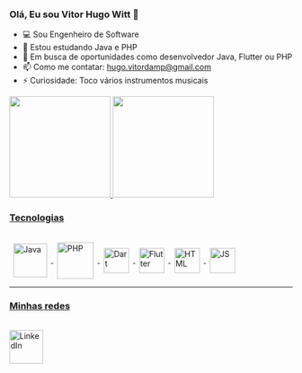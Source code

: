 ### Olá, Eu sou Vitor Hugo Witt 👋

<!--

- 🔭 I’m currently working on ...
- 🤔 I’m looking for help with ...
- 💬 Ask me about ...
- 😄 Pronouns: ...
-->
- 💻 Sou Engenheiro de Software
- 🌱 Estou estudando Java e PHP
- 💼 Em busca de oportunidades como desenvolvedor Java, Flutter ou PHP
- 📫 Como me contatar: hugo.vitordamp@gmail.com
- ⚡ Curiosidade: Toco vários instrumentos musicais

<div>
  <a href="https://github.com/WittVitorHugo">
  <img height="180em" src="https://github-readme-stats.vercel.app/api?username=WittVitorHugo&show_icons=true&theme=tokyonight&include_all_commits=true&count_private=true"/>
  <img height="180em" src="https://github-readme-stats.vercel.app/api/top-langs/?username=WittVitorHugo&layout=compact&langs_count=7&theme=tokyonight"/>
</div>
<h3>Tecnologias</h3>
<div style="display: inline_block"><br>
  <img align="center" alt="Java" height="60" width="60" hspace="7" src="https://cdn.jsdelivr.net/gh/devicons/devicon/icons/java/java-original.svg">
  <img align="center" alt="PHP" height="65" width="65" hspace="7" src="https://cdn.jsdelivr.net/gh/devicons/devicon/icons/php/php-plain.svg">
  <img align="center" alt="Dart" height="45" width="45" hspace="7" src="https://cdn.jsdelivr.net/gh/devicons/devicon/icons/dart/dart-plain.svg">
  <img align="center" alt="Flutter" height="45" width="45" hspace="7" src="https://cdn.jsdelivr.net/gh/devicons/devicon/icons/flutter/flutter-plain.svg">
  <img align="center" alt="HTML" height="45" width="45" hspace="7" src="https://cdn.jsdelivr.net/gh/devicons/devicon/icons/html5/html5-plain.svg">
  <img align="center" alt="JS" height="45" width="45" hspace="7" src="https://cdn.jsdelivr.net/gh/devicons/devicon/icons/javascript/javascript-plain.svg">
</div>
<hr>
<h3>Minhas redes</h3>
<br>
<div>
  <a href="https://www.linkedin.com/in/vitor-hugo-w-4ba974116/">
    <img align="center" alt="LinkedIn" height="60" width="60" src="https://cdn.jsdelivr.net/gh/devicons/devicon/icons/linkedin/linkedin-original.svg">
</div>

